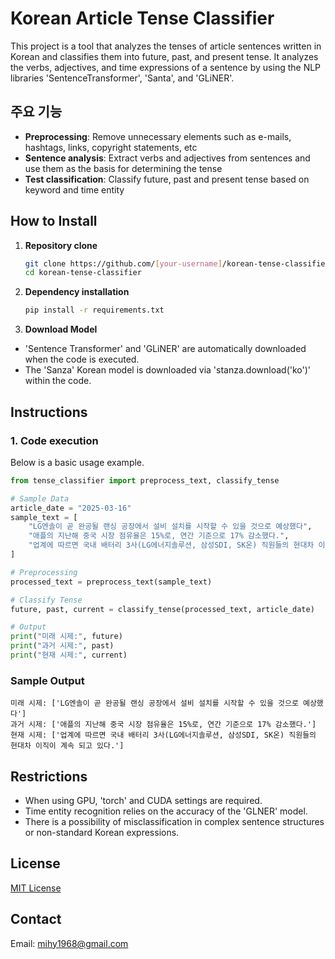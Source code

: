 # Korean Article Tense Classifier

This project is a tool that analyzes the tenses of article sentences written in Korean and classifies them into future, past, and present tense. It analyzes the verbs, adjectives, and time expressions of a sentence by using the NLP libraries 'SentenceTransformer', 'Santa', and 'GLiNER'.

## 주요 기능

- **Preprocessing**: Remove unnecessary elements such as e-mails, hashtags, links, copyright statements, etc
- **Sentence analysis**: Extract verbs and adjectives from sentences and use them as the basis for determining the tense
- **Test classification**: Classify future, past and present tense based on keyword and time entity

## How to Install

1. **Repository clone**
   ```bash
   git clone https://github.com/[your-username]/korean-tense-classifier.git
   cd korean-tense-classifier
   ```
   
2. **Dependency installation**
   ```bash
   pip install -r requirements.txt
   ```

3. **Download Model**
  - 'Sentence Transformer' and 'GLiNER' are automatically downloaded when the code is executed.
  - The 'Sanza' Korean model is downloaded via 'stanza.download('ko')' within the code.

## Instructions

### 1. Code execution
Below is a basic usage example.

```python
from tense_classifier import preprocess_text, classify_tense

# Sample Data
article_date = "2025-03-16"
sample_text = [
    "LG엔솔이 곧 완공될 랜싱 공장에서 설비 설치를 시작할 수 있을 것으로 예상했다",
    "애플의 지난해 중국 시장 점유율은 15%로, 연간 기준으로 17% 감소했다.",
    "업계에 따르면 국내 배터리 3사(LG에너지솔루션, 삼성SDI, SK온) 직원들의 현대차 이직이 계속 되고 있다."
]

# Preprocessing
processed_text = preprocess_text(sample_text)

# Classify Tense
future, past, current = classify_tense(processed_text, article_date)

# Output
print("미래 시제:", future)
print("과거 시제:", past)
print("현재 시제:", current)
```

### Sample Output
```
미래 시제: ['LG엔솔이 곧 완공될 랜싱 공장에서 설비 설치를 시작할 수 있을 것으로 예상했다']
과거 시제: ['애플의 지난해 중국 시장 점유율은 15%로, 연간 기준으로 17% 감소했다.']
현재 시제: ['업계에 따르면 국내 배터리 3사(LG에너지솔루션, 삼성SDI, SK온) 직원들의 현대차 이직이 계속 되고 있다.']
```

## Restrictions

- When using GPU, 'torch' and CUDA settings are required.
- Time entity recognition relies on the accuracy of the 'GLNER' model.
- There is a possibility of misclassification in complex sentence structures or non-standard Korean expressions.
  
## License

[MIT License](LICENSE)

## Contact

Email: mihy1968@gmail.com
